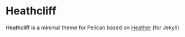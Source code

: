 # Heathcliff

Heathcliff is a minimal theme for Pelican based on [Heather](https://github.com/jxnblk/Heather) (for Jekyll)

